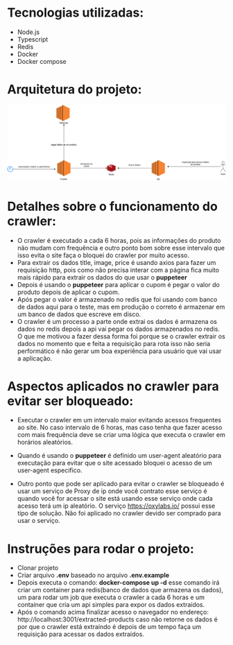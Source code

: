 Tecnologias utilizadas:
=========================

- Node.js
- Typescript
- Redis
- Docker
- Docker compose

Arquitetura do projeto:
========================

![alt text](./arquitetura_do_projeto.png "Arquitetura do projeto")


Detalhes sobre o funcionamento do crawler:
==========================================
- O crawler é executado a cada 6 horas, pois as informações do produto não mudam com frequência e outro ponto bom sobre esse intervalo que isso evita o site faça o bloquei do crawler por muito acesso.
- Para extrair os dados title, image, price é usando axios para fazer um requisição http, pois como não precisa interar com a página fica muito mais rápido para extrair os dados do que usar o **puppeteer**
- Depois é usando o **puppeteer** para aplicar o cupom é pegar o valor do produto depois de aplicar o cupom. 
- Após pegar o valor é armazenado no redis que foi usando com banco de dados aqui para o teste, mas em produção o correto é armazenar em um banco de dados que escreve em disco.
- O crawler é um processo a parte onde extrai os dados é armazena os dados no redis depois a api vai pegar os dados armazenados no redis. O que me motivou a fazer dessa forma foi porque se o crawler extrair os dados no momento que e feita a requisição para rota isso não seria performático é não gerar um boa experiência para usuário que vai usar a aplicação. 


Aspectos aplicados no crawler para evitar ser bloqueado:
=========================================================

- Executar o crawler em um intervalo maior evitando acessos frequentes ao site. No caso intervalo de 6 horas, mas caso tenha que fazer acesso com mais frequência deve se criar uma lógica que executa o crawler em horários aleatórios.

- Quando é usando o **puppeteer** é definido um user-agent aleatório para executação para evitar que o site acessado bloquei o acesso de um user-agent especifico.

- Outro ponto que pode ser aplicado para evitar o crawler se bloqueado é usar um serviço de Proxy de ip onde você contrato esse serviço é quando você for acessar o site está usando esse serviço onde cada acesso terá um ip aleatório. O serviço https://oxylabs.io/ possui esse tipo de solução. Não foi aplicado no crawler devido ser comprado para usar o serviço.


Instruções para rodar o projeto:
=================================

- Clonar projeto
- Criar arquivo **.env** baseado no arquivo **.env.example** 
- Depois executa o comando: **docker-compose up -d** esse comando irá criar um container para redis(banco de dados que armazena os dados), um para rodar um job que executa o crawler a cada 6 horas e um container que cria um api simples para expor os dados extraídos.
- Após o comando acima finalizar acesso o navegador no endereço: http://localhost:3001/extracted-products caso não retorne os dados é por que o crawler está extraíndo é depois de um tempo faça um requisição para acessar os dados extraídos.